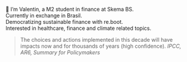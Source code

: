 👋 I’m Valentin, a M2 student in finance at Skema BS.<br>
Currently in exchange in Brasil.<br>
Democratizing sustainable finance with re.boot.<br>
Interested in healthcare, finance and climate related topics.


>The choices and actions implemented in this decade will have impacts now and for thousands of years (high confidence). 
*IPCC, AR6, Summary for Policymakers*